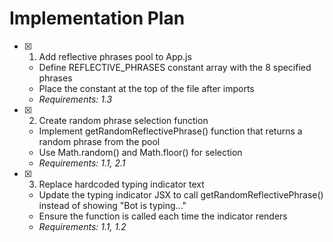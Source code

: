 # Implementation Plan

- [x] 1. Add reflective phrases pool to App.js
  - Define REFLECTIVE_PHRASES constant array with the 8 specified phrases
  - Place the constant at the top of the file after imports
  - _Requirements: 1.3_

- [x] 2. Create random phrase selection function
  - Implement getRandomReflectivePhrase() function that returns a random phrase from the pool
  - Use Math.random() and Math.floor() for selection
  - _Requirements: 1.1, 2.1_

- [x] 3. Replace hardcoded typing indicator text
  - Update the typing indicator JSX to call getRandomReflectivePhrase() instead of showing "Bot is typing..."
  - Ensure the function is called each time the indicator renders
  - _Requirements: 1.1, 1.2_